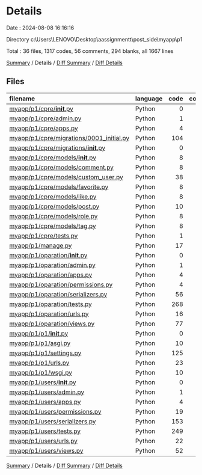 # Details

Date : 2024-08-08 16:16:16

Directory c:\\Users\\LENOVO\\Desktop\\aassignmentt\\post_side\\myapp\\p1

Total : 36 files,  1317 codes, 56 comments, 294 blanks, all 1667 lines

[Summary](results.md) / Details / [Diff Summary](diff.md) / [Diff Details](diff-details.md)

## Files
| filename | language | code | comment | blank | total |
| :--- | :--- | ---: | ---: | ---: | ---: |
| [myapp/p1/cpre/__init__.py](/myapp/p1/cpre/__init__.py) | Python | 0 | 0 | 1 | 1 |
| [myapp/p1/cpre/admin.py](/myapp/p1/cpre/admin.py) | Python | 1 | 1 | 2 | 4 |
| [myapp/p1/cpre/apps.py](/myapp/p1/cpre/apps.py) | Python | 4 | 0 | 3 | 7 |
| [myapp/p1/cpre/migrations/0001_initial.py](/myapp/p1/cpre/migrations/0001_initial.py) | Python | 104 | 1 | 7 | 112 |
| [myapp/p1/cpre/migrations/__init__.py](/myapp/p1/cpre/migrations/__init__.py) | Python | 0 | 0 | 1 | 1 |
| [myapp/p1/cpre/models/__init__.py](/myapp/p1/cpre/models/__init__.py) | Python | 8 | 0 | 1 | 9 |
| [myapp/p1/cpre/models/comment.py](/myapp/p1/cpre/models/comment.py) | Python | 8 | 0 | 1 | 9 |
| [myapp/p1/cpre/models/custom_user.py](/myapp/p1/cpre/models/custom_user.py) | Python | 38 | 0 | 4 | 42 |
| [myapp/p1/cpre/models/favorite.py](/myapp/p1/cpre/models/favorite.py) | Python | 8 | 0 | 2 | 10 |
| [myapp/p1/cpre/models/like.py](/myapp/p1/cpre/models/like.py) | Python | 8 | 0 | 2 | 10 |
| [myapp/p1/cpre/models/post.py](/myapp/p1/cpre/models/post.py) | Python | 10 | 0 | 1 | 11 |
| [myapp/p1/cpre/models/role.py](/myapp/p1/cpre/models/role.py) | Python | 8 | 0 | 1 | 9 |
| [myapp/p1/cpre/models/tag.py](/myapp/p1/cpre/models/tag.py) | Python | 8 | 0 | 2 | 10 |
| [myapp/p1/cpre/tests.py](/myapp/p1/cpre/tests.py) | Python | 1 | 1 | 2 | 4 |
| [myapp/p1/manage.py](/myapp/p1/manage.py) | Python | 17 | 1 | 5 | 23 |
| [myapp/p1/oparation/__init__.py](/myapp/p1/oparation/__init__.py) | Python | 0 | 0 | 1 | 1 |
| [myapp/p1/oparation/admin.py](/myapp/p1/oparation/admin.py) | Python | 1 | 1 | 2 | 4 |
| [myapp/p1/oparation/apps.py](/myapp/p1/oparation/apps.py) | Python | 4 | 0 | 3 | 7 |
| [myapp/p1/oparation/permissions.py](/myapp/p1/oparation/permissions.py) | Python | 4 | 0 | 2 | 6 |
| [myapp/p1/oparation/serializers.py](/myapp/p1/oparation/serializers.py) | Python | 56 | 9 | 19 | 84 |
| [myapp/p1/oparation/tests.py](/myapp/p1/oparation/tests.py) | Python | 268 | 2 | 59 | 329 |
| [myapp/p1/oparation/urls.py](/myapp/p1/oparation/urls.py) | Python | 16 | 0 | 1 | 17 |
| [myapp/p1/oparation/views.py](/myapp/p1/oparation/views.py) | Python | 77 | 3 | 20 | 100 |
| [myapp/p1/p1/__init__.py](/myapp/p1/p1/__init__.py) | Python | 0 | 0 | 1 | 1 |
| [myapp/p1/p1/asgi.py](/myapp/p1/p1/asgi.py) | Python | 10 | 0 | 7 | 17 |
| [myapp/p1/p1/settings.py](/myapp/p1/p1/settings.py) | Python | 125 | 16 | 46 | 187 |
| [myapp/p1/p1/urls.py](/myapp/p1/p1/urls.py) | Python | 23 | 0 | 3 | 26 |
| [myapp/p1/p1/wsgi.py](/myapp/p1/p1/wsgi.py) | Python | 10 | 0 | 7 | 17 |
| [myapp/p1/users/__init__.py](/myapp/p1/users/__init__.py) | Python | 0 | 0 | 1 | 1 |
| [myapp/p1/users/admin.py](/myapp/p1/users/admin.py) | Python | 1 | 1 | 2 | 4 |
| [myapp/p1/users/apps.py](/myapp/p1/users/apps.py) | Python | 4 | 0 | 3 | 7 |
| [myapp/p1/users/permissions.py](/myapp/p1/users/permissions.py) | Python | 19 | 2 | 7 | 28 |
| [myapp/p1/users/serializers.py](/myapp/p1/users/serializers.py) | Python | 153 | 1 | 23 | 177 |
| [myapp/p1/users/tests.py](/myapp/p1/users/tests.py) | Python | 249 | 12 | 39 | 300 |
| [myapp/p1/users/urls.py](/myapp/p1/users/urls.py) | Python | 22 | 0 | 1 | 23 |
| [myapp/p1/users/views.py](/myapp/p1/users/views.py) | Python | 52 | 5 | 12 | 69 |

[Summary](results.md) / Details / [Diff Summary](diff.md) / [Diff Details](diff-details.md)